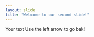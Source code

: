 ```yaml
---
layout: slide
title: "Welcome to our second slide!"
---
```

Your text
Use the left arrow to go bak!
